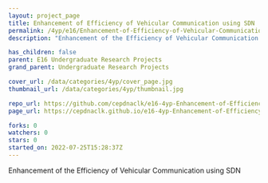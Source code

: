 ```yaml
---
layout: project_page
title: Enhancement of Efficiency of Vehicular Communication using SDN
permalink: /4yp/e16/Enhancement-of-Efficiency-of-Vehicular-Communication-using-SDN/
description: "Enhancement of the Efficiency of Vehicular Communication using SDN"

has_children: false
parent: E16 Undergraduate Research Projects
grand_parent: Undergraduate Research Projects

cover_url: /data/categories/4yp/cover_page.jpg
thumbnail_url: /data/categories/4yp/thumbnail.jpg

repo_url: https://github.com/cepdnaclk/e16-4yp-Enhancement-of-Efficiency-of-Vehicular-Communication-using-SDN
page_url: https://cepdnaclk.github.io/e16-4yp-Enhancement-of-Efficiency-of-Vehicular-Communication-using-SDN

forks: 0
watchers: 0
stars: 0
started_on: 2022-07-25T15:28:37Z
---
```

Enhancement of the Efficiency of Vehicular Communication using SDN

